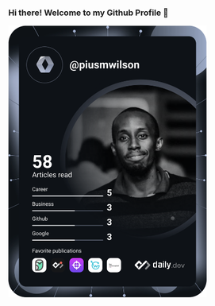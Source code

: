 ### Hi there! Welcome to my Github Profile 👋
<a href="https://app.daily.dev/piusmwilson"><img src="https://github.com/piusmwilson/piusmwilson/blob/main/devcard.svg" width="400" alt="Pius Muhumuza's Dev Card"/></a>


<!--
**piusmwilson/piusmwilson** is a ✨ _special_ ✨ repository because its `README.md` (this file) appears on your GitHub profile.

Here are some ideas to get you started:

- 🔭 I’m currently working on ...
- 🌱 I’m currently learning ...
- 👯 I’m looking to collaborate on ...
- 🤔 I’m looking for help with ...
- 💬 Ask me about ...
- 📫 How to reach me: ...
- 😄 Pronouns: ...
- ⚡ Fun fact: ...

-->
